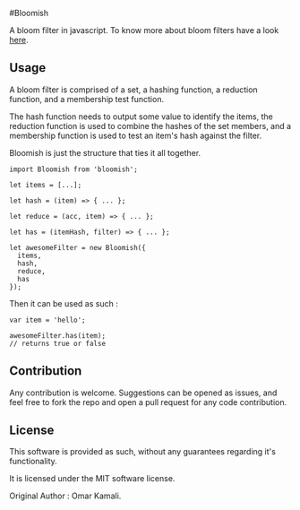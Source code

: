 #Bloomish

A bloom filter in javascript. To know more about bloom filters have a look [here](http://en.wikipedia.org/wiki/Bloom_filter#Examples).

## Usage

A bloom filter is comprised of a set, a hashing function, a reduction function, and a membership test function.

The hash function needs to output some value to identify the items, the reduction function is used to combine the hashes of the set members, and a membership function is used to test an item's hash against the filter.

Bloomish is just the structure that ties it all together.

```
import Bloomish from 'bloomish';

let items = [...];

let hash = (item) => { ... };

let reduce = (acc, item) => { ... };

let has = (itemHash, filter) => { ... };

let awesomeFilter = new Bloomish({
  items,
  hash,
  reduce,
  has
});
```

Then it can be used as such : 

```
var item = 'hello';

awesomeFilter.has(item);
// returns true or false
```

## Contribution

Any contribution is welcome. Suggestions can be opened as issues, and feel free to fork the repo and open a pull request for any code contribution.

## License

This software is provided as such, without any guarantees regarding it's functionality.

It is licensed under the MIT software license.

Original Author : Omar Kamali.

